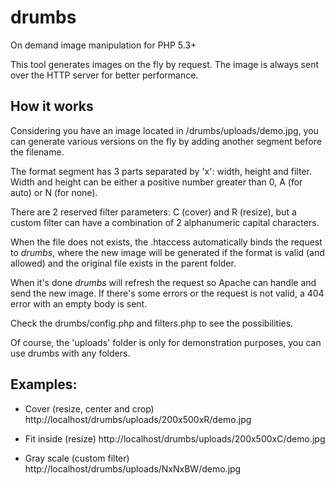 drumbs
===========

On demand image manipulation for PHP 5.3+

This tool generates images on the fly by request.
The image is always sent over the HTTP server for better performance.

## How it works

Considering you have an image located in /drumbs/uploads/demo.jpg, you can
generate various versions on the fly by adding another segment before the filename.

The format segment has 3 parts separated by 'x': width, height and filter.
Width and height can be either a positive number greater than 0, A (for auto) or N (for none).

There are 2 reserved filter parameters: C (cover) and R (resize), but a custom filter
can have a combination of 2 alphanumeric capital characters.

When the file does not exists, the .htaccess automatically binds the request to *drumbs*,
where the new image will be generated if the format is valid (and allowed) and the original
file exists in the parent folder.

When it's done *drumbs* will refresh the request so Apache can handle and send the new image.
If there's some errors or the request is not valid, a 404 error with an empty body is sent.

Check the drumbs/config.php and filters.php to see the possibilities.

Of course, the 'uploads' folder is only for demonstration purposes, you can use drumbs with any folders.

## Examples:

* Cover (resize, center and crop)
http://localhost/drumbs/uploads/200x500xR/demo.jpg

* Fit inside (resize)
http://localhost/drumbs/uploads/200x500xC/demo.jpg

* Gray scale (custom filter)
http://localhost/drumbs/uploads/NxNxBW/demo.jpg